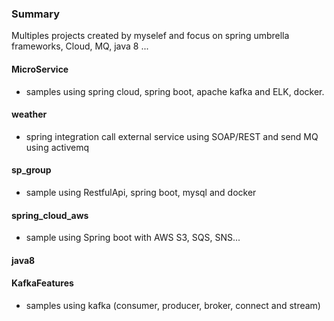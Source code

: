 ### Summary
Multiples projects created by myselef and focus on spring umbrella frameworks, Cloud, MQ, java 8 ...

####  MicroService
  * samples using spring cloud, spring boot, apache kafka and ELK, docker.
####  weather
  * spring integration call external service using SOAP/REST and send MQ using activemq
####  sp_group
  * sample using RestfulApi, spring boot, mysql and docker
#### spring_cloud_aws
  * sample using Spring boot with AWS S3, SQS, SNS...
#### java8
####  KafkaFeatures
  * samples using kafka (consumer, producer, broker, connect and stream)
